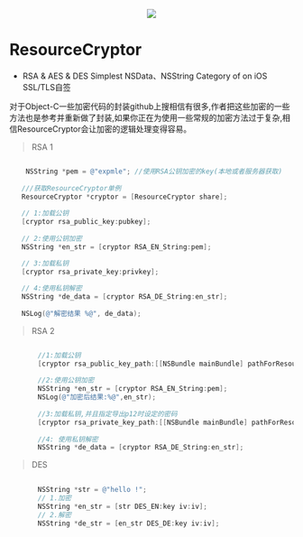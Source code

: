 
<p align="center">
<img src="https://github.com/JadenTeng/ResourceCryptor/blob/master/banner.jpg"/>
</p>

# ResourceCryptor

* RSA & AES & DES  Simplest NSData、NSString Category of  on iOS  SSL/TLS自签

对于Object-C一些加密代码的封装github上搜相信有很多,作者把这些加密的一些方法也是参考并重新做了封装,如果你正在为使用一些常规的加密方法过于复杂,相信ResourceCryptor会让加密的逻辑处理变得容易。


> RSA  1
```objective-c

    NSString *pem = @"expmle"; //使用RSA公钥加密的key(本地或者服务器获取)
    
   ///获取ResourceCryptor单例
   ResourceCryptor *cryptor = [ResourceCryptor share];
   
   // 1:加载公钥
   [cryptor rsa_public_key:pubkey];
   
   // 2:使用公钥加密
   NSString *en_str = [cryptor RSA_EN_String:pem];

   // 3:加载私钥
   [cryptor rsa_private_key:privkey];
   
   // 4:使用私钥解密
   NSString *de_data = [cryptor RSA_DE_String:en_str];
   
   NSLog(@"解密结果 %@", de_data);

```

> RSA 2

```objective-c

       //1:加载公钥
       [cryptor rsa_public_key_path:[[NSBundle mainBundle] pathForResource:@"rsacert.der" ofType:nil]];
       
       //2:使用公钥加密
       NSString *en_str = [cryptor RSA_EN_String:pem];
       NSLog(@"加密后结果:%@",en_str);
       
       //3:加载私钥,并且指定导出p12时设定的密码
       [cryptor rsa_private_key_path:[[NSBundle mainBundle] pathForResource:@"p.p12" ofType:nil] pwd:@"123456"];
       
       //4: 使用私钥解密
       NSString *de_data = [cryptor RSA_DE_String:en_str];

```

> DES

```objective-c
     
       NSString *str = @"hello !";
       // 1.加密
       NSString *en_str = [str DES_EN:key iv:iv];
       // 2.解密
       NSString *de_str = [en_str DES_DE:key iv:iv];
```
